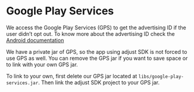 # Google Play Services

We access the Google Play Services (GPS) to get the advertising ID if the user didn’t opt out. 
To know more about the advertising ID check the [Android documentation][doc]

We have a private jar of GPS, so the app using adjust SDK is not forced to use GPS as well. 
You can remove the GPS jar if you want to save space or to link with your own GPS jar. 

To link to your own, first delete our GPS jar located at `libs/google-play-services.jar`. 
Then link the adjust SDK project to your GPS jar.

[doc]:https://developer.android.com/google/play-services/id.html
